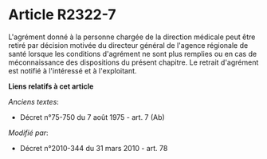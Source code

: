 # Article R2322-7

L'agrément donné à la personne chargée de la direction médicale peut être retiré par décision motivée du directeur général de
l'agence régionale de santé lorsque les conditions d'agrément ne sont plus remplies ou en cas de méconnaissance des
dispositions du présent chapitre. Le retrait d'agrément est notifié à l'intéressé et à l'exploitant.

**Liens relatifs à cet article**

_Anciens textes_:

  - Décret n°75-750 du 7 août 1975 - art. 7 (Ab)

_Modifié par_:

  - Décret n°2010-344 du 31 mars 2010 - art. 78
